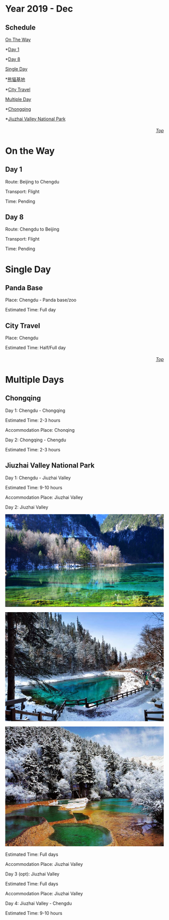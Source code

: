 Year 2019 - Dec
=============================
## Schedule
[On The Way](#On-The-Way)

*[Day 1](#Day-1)

*[Day 8](#Day-8)

[Single Day](#Single-Day)

*[熊猫基地](#Panda-Base)

*[City Travel](#City-Travel)

[Multiple Day](#Multiple-Days)

*[Chongqing](#Chongqing)

*[Jiuzhai Valley National Park](#Jiuzhai-Valley-National-Park)

###### <p dir='rtl' align='right'>[Top](#Table-of-contents)</p>
# On the Way
## Day 1
Route: Beijing to Chengdu

Transport: Flight

Time: Pending

## Day 8
Route: Chengdu to Beijing

Transport: Flight

Time: Pending

# Single Day
## Panda Base
Place: Chengdu - Panda base/zoo

Estimated Time: Full day

## City Travel
Place: Chengdu

Estimated Time: Half/Full day

###### <p dir='rtl' align='right'>[Top](#Table-of-contents)</p>
# Multiple Days
## Chongqing
Day 1: Chengdu - Chongqing

Estimated Time: 2-3 hours

Accommodation Place: Chonqing

Day 2: Chongqing - Chengdu

Estimated Time: 2-3 hours

## Jiuzhai Valley National Park
Day 1: Chengdu - Jiuzhai Valley

Estimated Time: 9-10 hours

Accommodation Place: Jiuzhai Valley

Day 2: Jiuzhai Valley

<p align="center">
<img src="JZG/View1.PNG" width="600">
</p>

<p align="center">
<img src="JZG/View2.PNG" width="600">
</p>

<p align="center">
<img src="JZG/View3.PNG" width="600">
</p>

Estimated Time: Full days

Accommodation Place: Jiuzhai Valley

Day 3 (opt): Jiuzhai Valley

Estimated Time: Full days

Accommodation Place: Jiuzhai Valley

Day 4: Jiuzhai Valley - Chengdu

Estimated Time: 9-10 hours


